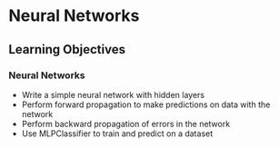 # Neural Networks

## Learning Objectives

### Neural Networks
* Write a simple neural network with hidden layers
* Perform forward propagation to make predictions on data with the network
* Perform backward propagation of errors in the network
* Use MLPClassifier to train and predict on a dataset